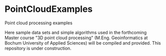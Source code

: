 # PointCloudExamples
Point cloud processing examples

Here sample data sets and simple algorithms used in the forthcoming Master course "3D point cloud processing" (M.Eng. Geoinformatics at Bochum University of Applied Sciences) will be compiled and provided. This repository is under construction.
